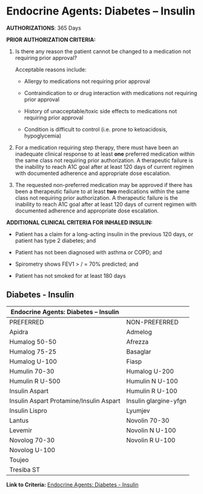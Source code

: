 # Endocrine Agents: Diabetes – Insulin

**AUTHORIZATIONS**: 365 Days

**PRIOR AUTHORIZATION CRITERIA:**

1. Is there any reason the patient cannot be changed to a medication not requiring prior approval?

    Acceptable reasons include:

    - Allergy to medications not requiring prior approval

    - Contraindication to or drug interaction with medications not requiring prior approval

    - History of unacceptable/toxic side effects to medications not requiring prior approval

    - Condition is difficult to control (i.e. prone to ketoacidosis, hypoglycemia)

2. For a medication requiring step therapy, there must have been an inadequate clinical response to at least **one** preferred medication within the same class not requiring prior authorization. A therapeutic failure is the inability to reach A1C goal after at least 120 days of current regimen with documented adherence and appropriate dose escalation.
3. The requested non-preferred medication may be approved if there has been a therapeutic failure to at least **two** medications within the same class not requiring prior authorization. A therapeutic failure is the inability to reach A1C goal after at least 120 days of current regimen with documented adherence and appropriate dose escalation.

**ADDITIONAL CLINICAL CRITERIA FOR INHALED INSULIN:**

- Patient has a claim for a long-acting insulin in the previous 120 days, or patient has type 2 diabetes; and

- Patient has not been diagnosed with asthma or COPD; and

- Spirometry shows FEV1 \> / = 70% predicted; and

- Patient has not smoked for at least 180 days

## Diabetes - Insulin

| Endocrine Agents: Diabetes – Insulin              |                                       |
|---------------------------------------------------|---------------------------------------|
| PREFERRED                                         | NON-PREFERRED                         |
| Apidra                                            | Admelog                               |
| Humalog 50-50                                     | Afrezza                               |
| Humalog 75-25                                     | Basaglar                              |
| Humalog U-100                                     | Fiasp                                 |
| Humulin 70-30                                     | Humalog U-200                         |
| Humulin R U-500                                   | Humulin N U-100                       |
| Insulin Aspart                                    | Humulin R U-100                       |
| Insulin Aspart Protamine/Insulin Aspart           | Insulin glargine-yfgn                 |
| Insulin Lispro                                    | Lyumjev                               |
| Lantus                                            | Novolin 70-30                         |
| Levemir                                           | Novolin N U-100                       |
| Novolog 70-30                                     | Novolin R U-100                       |
| Novolog U-100                                     |                                       |
| Toujeo                                            |                                       |
| Tresiba ST                                        |                                       |

**Link to Criteria:** [Endocrine Agents: Diabetes - Insulin](https://pharmacy.medicaid.ohio.gov/sites/default/files/20220415_UPDL_Criteria_FINAL_.pdf#page=48)
